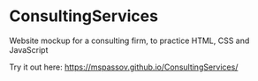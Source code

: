 # ConsultingServices
Website mockup for a consulting firm, to practice HTML, CSS and JavaScript

Try it out here:
https://mspassov.github.io/ConsultingServices/
